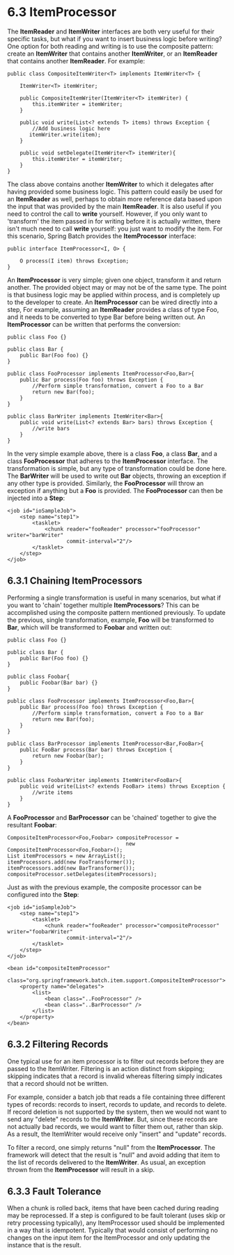 # 6.3 ItemProcessor #

The **ItemReader** and **ItemWriter** interfaces are both very useful for their specific tasks, but what if you want to insert business logic before writing? One option for both reading and writing is to use the composite pattern: create an **ItemWriter** that contains another **ItemWriter**, or an **ItemReader** that contains another **ItemReader**. For example:

	public class CompositeItemWriter<T> implements ItemWriter<T> {
	
	    ItemWriter<T> itemWriter;
	
	    public CompositeItemWriter(ItemWriter<T> itemWriter) {
	        this.itemWriter = itemWriter;
	    }
	
	    public void write(List<? extends T> items) throws Exception {
	        //Add business logic here
	       itemWriter.write(item);
	    }
	
	    public void setDelegate(ItemWriter<T> itemWriter){
	        this.itemWriter = itemWriter;
	    }
	}

The class above contains another **ItemWriter** to which it delegates after having provided some business logic. This pattern could easily be used for an **ItemReader** as well, perhaps to obtain more reference data based upon the input that was provided by the main **ItemReader**. It is also useful if you need to control the call to **write** yourself. However, if you only want to 'transform' the item passed in for writing before it is actually written, there isn't much need to call **write** yourself: you just want to modify the item. For this scenario, Spring Batch provides the **ItemProcessor** interface:

	public interface ItemProcessor<I, O> {
	
	    O process(I item) throws Exception;
	}

An **ItemProcessor** is very simple; given one object, transform it and return another. The provided object may or may not be of the same type. The point is that business logic may be applied within process, and is completely up to the developer to create. An **ItemProcessor** can be wired directly into a step, For example, assuming an **ItemReader** provides a class of type Foo, and it needs to be converted to type Bar before being written out. An **ItemProcessor** can be written that performs the conversion:

	public class Foo {}
	
	public class Bar {
	    public Bar(Foo foo) {}
	}
	
	public class FooProcessor implements ItemProcessor<Foo,Bar>{
	    public Bar process(Foo foo) throws Exception {
	        //Perform simple transformation, convert a Foo to a Bar
	        return new Bar(foo);
	    }
	}
	
	public class BarWriter implements ItemWriter<Bar>{
	    public void write(List<? extends Bar> bars) throws Exception {
	        //write bars
	    }
	}


In the very simple example above, there is a class **Foo**, a class **Bar**, and a class **FooProcessor** that adheres to the **ItemProcessor** interface. The transformation is simple, but any type of transformation could be done here. The **BarWriter** will be used to write out **Bar** objects, throwing an exception if any other type is provided. Similarly, the **FooProcessor** will throw an exception if anything but a **Foo** is provided. The **FooProcessor** can then be injected into a **Step**:

	<job id="ioSampleJob">
	    <step name="step1">
	        <tasklet>
	            <chunk reader="fooReader" processor="fooProcessor" writer="barWriter"
	                   commit-interval="2"/>
	        </tasklet>
	    </step>
	</job>


## 6.3.1 Chaining ItemProcessors ##

Performing a single transformation is useful in many scenarios, but what if you want to 'chain' together multiple **ItemProcessors**? This can be accomplished using the composite pattern mentioned previously. To update the previous, single transformation, example, **Foo** will be transformed to **Bar**, which will be transformed to **Foobar** and written out:

	public class Foo {}
	
	public class Bar {
	    public Bar(Foo foo) {}
	}
	
	public class Foobar{
	    public Foobar(Bar bar) {}
	}
	
	public class FooProcessor implements ItemProcessor<Foo,Bar>{
	    public Bar process(Foo foo) throws Exception {
	        //Perform simple transformation, convert a Foo to a Bar
	        return new Bar(foo);
	    }
	}

	public class BarProcessor implements ItemProcessor<Bar,FooBar>{
	    public FooBar process(Bar bar) throws Exception {
	        return new Foobar(bar);
	    }
	}
	
	public class FoobarWriter implements ItemWriter<FooBar>{
	    public void write(List<? extends FooBar> items) throws Exception {
	        //write items
	    }
	}

A **FooProcessor** and **BarProcessor** can be 'chained' together to give the resultant **Foobar**:

	CompositeItemProcessor<Foo,Foobar> compositeProcessor =
	                                      new CompositeItemProcessor<Foo,Foobar>();
	List itemProcessors = new ArrayList();
	itemProcessors.add(new FooTransformer());
	itemProcessors.add(new BarTransformer());
	compositeProcessor.setDelegates(itemProcessors);

Just as with the previous example, the composite processor can be configured into the **Step**:

	<job id="ioSampleJob">
	    <step name="step1">
	        <tasklet>
	            <chunk reader="fooReader" processor="compositeProcessor" writer="foobarWriter"
	                   commit-interval="2"/>
	        </tasklet>
	    </step>
	</job>
	
	<bean id="compositeItemProcessor"
	      class="org.springframework.batch.item.support.CompositeItemProcessor">
	    <property name="delegates">
	        <list>
	            <bean class="..FooProcessor" />
	            <bean class="..BarProcessor" />
	        </list>
	    </property>
	</bean>

## 6.3.2 Filtering Records ##

One typical use for an item processor is to filter out records before they are passed to the ItemWriter. Filtering is an action distinct from skipping; skipping indicates that a record is invalid whereas filtering simply indicates that a record should not be written.

For example, consider a batch job that reads a file containing three different types of records: records to insert, records to update, and records to delete. If record deletion is not supported by the system, then we would not want to send any "delete" records to the **ItemWriter**. But, since these records are not actually bad records, we would want to filter them out, rather than skip. As a result, the ItemWriter would receive only "insert" and "update" records.

To filter a record, one simply returns "null" from the **ItemProcessor**. The framework will detect that the result is "null" and avoid adding that item to the list of records delivered to the **ItemWriter**. As usual, an exception thrown from the **ItemProcessor** will result in a skip.

## 6.3.3 Fault Tolerance ##

When a chunk is rolled back, items that have been cached during reading may be reprocessed. If a step is configured to be fault tolerant (uses skip or retry processing typically), any ItemProcessor used should be implemented in a way that is idempotent. Typically that would consist of performing no changes on the input item for the ItemProcessor and only updating the instance that is the result.